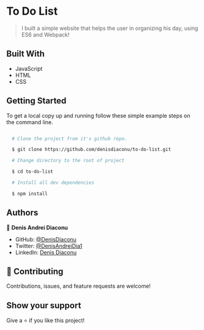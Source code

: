 # To Do List

> I built a simple website that helps the user in organizing his day, using ES6 and Webpack!

## Built With

- JavaScript
- HTML
- CSS



## Getting Started

To get a local copy up and running follow these simple example steps on the command line.

```bash

  # Clone the project from it's github repo.

  $ git clone https://github.com/denisdiaconu/to-do-list.git

  # Change directory to the root of project

  $ cd to-do-list

  # Install all dev dependencies

  $ npm install


```

## Authors

👤 **Denis Andrei Diaconu**

- GitHub: [@DenisDiaconu](https://github.com/denisdiaconu)
- Twitter: [@DenisAndreiDia1](https://twitter.com/DenisAndreiDia1)
- LinkedIn: [Denis Diaconu](https://www.linkedin.com/in/denis-diaconu-1394091b7/)


## 🤝 Contributing

Contributions, issues, and feature requests are welcome!

## Show your support

Give a ⭐️ if you like this project!
